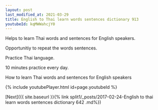 ```yaml
---
layout: post
last_modified_at: 2021-03-29
title: English to Thai learn words sentences dictionary 913 
youtubeId: kqMWWahcjY0
---
```

 
 
Helps to learn Thai words and sentences for English speakers.

Opportunitiy to repeat the words sentences. 

Practice Thai language. 
 
10 minutes practice every day. 
 
How to learn Thai words and sentences for English speakers 
 
{% include youtubePlayer.html id=page.youtubeId %}
 
 
[Next]({{ site.baseurl }}{% link  split1/_posts/2017-02-24-English to thai learn words sentences dictionary 642 .md%})
 

